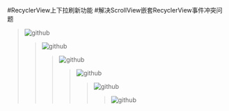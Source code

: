 #RecyclerView上下拉刷新功能
#解决ScrollView嵌套RecyclerView事件冲突问题
</br>
>![github](https://raw.githubusercontent.com/hunimeizi/RecyclerviewPullDownRefresh/master/app/src/main/res/mipmap-hdpi/image5.png "github")
>
>>![github](https://raw.githubusercontent.com/hunimeizi/RecyclerviewPullDownRefresh/master/app/src/main/res/mipmap-hdpi/image1.png "github")
>>
>>>![github](https://raw.githubusercontent.com/hunimeizi/RecyclerviewPullDownRefresh/master/app/src/main/res/mipmap-hdpi/image2.png "github")
>>>
>>>>![github](https://raw.githubusercontent.com/hunimeizi/RecyclerviewPullDownRefresh/master/app/src/main/res/mipmap-hdpi/image3.png "github")
>>>>
>>>>>![github](https://raw.githubusercontent.com/hunimeizi/RecyclerviewPullDownRefresh/master/app/src/main/res/mipmap-hdpi/image4.png "github")
>>>>>
>>>>>>![github](https://raw.githubusercontent.com/hunimeizi/RecyclerviewPullDownRefresh/master/app/src/main/res/mipmap-hdpi/image5.png "github")